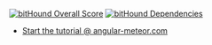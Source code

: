 [![bitHound Overall Score](https://www.bithound.io/github/Urigo/Ionic2CLI-Meteor-WhatsApp/badges/score.svg)](https://www.bithound.io/github/Urigo/Ionic2CLI-Meteor-WhatsApp) [![bitHound Dependencies](https://www.bithound.io/github/Urigo/Ionic2CLI-Meteor-WhatsApp/badges/dependencies.svg)](https://www.bithound.io/github/Urigo/Ionic2CLI-Meteor-WhatsApp/master/dependencies/npm)

- [Start the tutorial @ angular-meteor.com](https://angular-meteor.com/tutorials/whatsapp2/ionic/setup)
